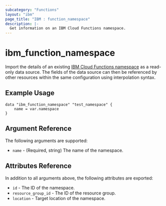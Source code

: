 ```yaml
---
subcategory: "Functions"
layout: "ibm"
page_title: "IBM : function_namespace"
description: |-
  Get information on an IBM Cloud Functions namespace.
---
```


# ibm\_function_namespace

Import the details of an existing [IBM Cloud Functions namespace](https://cloud.ibm.com/docs/openwhisk/openwhisk_namespaces.html#openwhisk_namespaces) as a read-only data source. The fields of the data source can then be referenced by other resources within the same configuration using interpolation syntax.

## Example Usage

```hcl
data "ibm_function_namespace" "test_namespace" {
	name = var.namespace
}
```

## Argument Reference

The following arguments are supported:

* `name` - (Required, string) The name of the namespace.

## Attributes Reference

In addition to all arguments above, the following attributes are exported:

* `id` - The ID of the namespace.
* `resource_group_id` - The ID of the resource group.
* `location` - Target location of the namespace.

